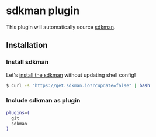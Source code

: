 # sdkman plugin

This plugin will automatically source [sdkman](https://sdkman.io/).

## Installation

### Install sdkman

Let's [install the sdkman](https://sdkman.io/install) without updating shell config!

```bash
$ curl -s "https://get.sdkman.io?rcupdate=false" | bash
```

### Include sdkman as plugin

```bash
plugins=(
  git
  sdkman
)
```
